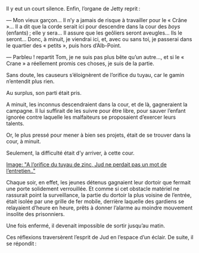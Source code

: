 Il y eut un court silence. Enfin, l’organe de Jetty reprit :

— Mon vieux garçon... Il n’y a jamais de risque à travailler pour le
« Crâne »... Il a dit que la corde serait ici pour descendre dans la cour des
_boys_ (enfants) ; elle y sera... Il assure que les geôliers seront aveugles... Ils le seront... Donc, à minuit, je viendrai ici, et, avec ou sans toi, je passerai dans le quartier des « petits », puis hors d’Alb-Point.

— Parbleu ! repartit Tom, je ne suis pas plus bête qu’un autre..., et si le « Crane » a réellement promis ces choses, je suis de la partie.

Sans doute, les causeurs s’éloignèrent de l’orifice du tuyau, car le gamin n’entendit plus rien.

Au surplus, son parti était pris.

A minuit, les inconnus descendraient dans la cour, et de là, gagneraient la campagne. Il lui suffirait de les suivre pour être libre, pour sauver l’enfant ignorée contre laquelle les malfaiteurs se proposaient d’exercer leurs talents.

Or, le plus pressé pour mener à bien ses projets, était de se trouver dans la cour, à minuit.

Seulement, la difficulté était d’y arriver, à cette cour.

[Image: "A l’orifice du tuyau de zinc, Jud ne perdait pas un mot de l’entretien.."](../images/1-page-200.JPG)

Chaque soir, en effet, les jeunes détenus gagnaient leur dortoir que
fermait une porte solidement verrouillée. Et comme si cet obstacle matériel
ne rassurait point la surveillance, la partie du dortoir la plus voisine de
l’entrée, était isolée par une grille de fer mobile, derrière laquelle des
gardiens se relayaient d’heure en heure, prêts à donner l’alarme au moindre
mouvement insolite des prisonniers.

Une fois enfermé, il devenait impossible de sortir jusqu’au matin.

Ces réflexions traversèrent l’esprit de Jud en l’espace d’un éclair. De
suite, il se répondit :
